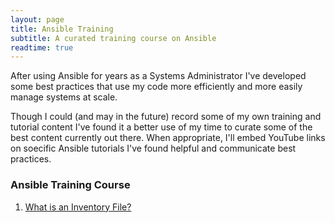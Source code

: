 ```yaml
---
layout: page
title: Ansible Training
subtitle: A curated training course on Ansible
readtime: true
---
```

After using Ansible for years as a Systems Administrator I've developed some best practices that use my code more efficiently and more easily manage systems at scale.

Though I could (and may in the future) record some of my own training and tutorial content I've found it a better use of my time to curate some of the best content currently out there. When appropriate, I'll embed YouTube links on soecific Ansible tutorials I've found helpful and communicate best practices.

### Ansible Training Course
1. [What is an Inventory File?](/pages/ansible/ansible-training/what-is-aninventory-file)